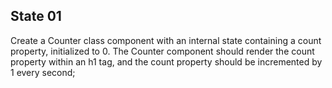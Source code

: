 ## State 01

Create a Counter class component with an internal state containing a count property, initialized to 0. The Counter component should render the count property within an h1 tag, and the count property should be incremented by 1 every second;